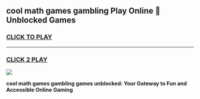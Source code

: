 
## cool math games gambling Play Online 👋 Unblocked Games
<h3>
<a href="https://news.freeplayer.one?title=cool_math_games_gambling&ref=17CMG">CLICK TO PLAY</a></h3>
<hr>

<h3>
<a href="https://news.freeplayer.one?title=cool_math_games_gambling&ref=17CMG">CLICK 2 PLAY</a>
  
</h3>

<a href="https://news.freeplayer.one?title=cool_math_games_gambling&ref=17CMG/"><img src="https://clearcache.store/games.png"></a>


**cool math games gambling games unblocked: Your Gateway to Fun and Accessible Online Gaming**
